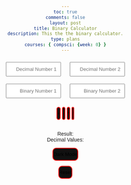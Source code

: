 ```yaml
---
toc: true
comments: false
layout: post
title: Binary Calculator
description: This the the binary calculator.
type: plans
courses: { compsci: {week: 0} }
---
```


<head>
  <meta charset="UTF-8">
  <meta name="viewport" content="width=device-width, initial-scale=1.0">
  <style>
    body {
      font-family: Arial, sans-serif;
      text-align: center;
      margin: 20px;
    }
    input {
      width: 150px;
      padding: 10px;
      margin: 10px;
      text-align: right;
    }
    button {
  padding: 0.6em 0em;
  border: 2px solid rgb(255, 0, 0); /* Initial RGB border (Red) */
  animation: breathing-border 3s infinite alternate;
  background: #111;
  cursor: pointer;
  position: relative;
  z-index: 0;
  border-radius: 10px;
  user-select: none;
  -webkit-user-select: none;
  touch-action: manipulation;
}
  @keyframes breathing-border {
    0% {
      border-color: rgb(255, 0, 0); /* Red */
    }
    50% {
      border-color: rgb(0, 255, 0); /* Green */
    }
    100% {
      border-color: rgb(0, 0, 255); /* Blue */
    }
  }
    .reset-button {
      animation: bounce 1s ease;
    }
    /* Dark mode styles */
    .dark-mode body {
      background-color: #222;
      color: #fff;
    }
    .dark-mode input,
    .dark-mode button {
      background-color: #333;
      color: #fff;
    }
  </style>
</head>
<body>

  <input type="text" id="decimalInput1" placeholder="Decimal Number 1" oninput="validateDecimalInput(this)">
  <input type="text" id="decimalInput2" placeholder="Decimal Number 2" oninput="validateDecimalInput(this)">

  <br>

  <input type="text" id="binaryInput1" placeholder="Binary Number 1" oninput="validateBinaryInput(this)">
  <input type="text" id="binaryInput2" placeholder="Binary Number 2" oninput="validateBinaryInput(this)">

  <br>

  <button onclick="calculate('+')">+</button>
  <button onclick="calculate('-')">-</button>
  <button onclick="calculate('*')">*</button>
  <button onclick="calculate('/')">/</button>

  <br>

  <div id="result">Result: </div>
  <div id="decimalValues">Decimal Values: </div>
  <div id="colorBox"></div>

  <!-- Animation for reset button -->
  <script>
    function resetAnimation() {
      const resetButton = document.querySelector('.reset-button');
      resetButton.classList.remove('reset-button');
      void resetButton.offsetWidth; // Trigger reflow
      resetButton.classList.add('reset-button');
    }
  </script>

  <!-- Dark Mode Toggle Button -->
  <button onclick="toggleDarkMode()">Dark Mode</button>

  <!-- Reset Button -->
  <button onclick="resetCalculator(); resetAnimation();" class="reset-button">Reset</button>

  <script>
    function validateDecimalInput(input) {
      input.value = input.value.replace(/[^\d.]/g, '').replace(/(\..*)\./g, '$1');
    }

    function validateBinaryInput(input) {
      input.value = input.value.replace(/[^01]/g, '');
    }

    function validateInput(input) {
      input.value = input.value.replace(/[^01.]/g, '').replace(/(\..*)\./g, '$1');
    }

    function calculate(operator) {
      const decimalInput1 = document.getElementById('decimalInput1').value;
      const decimalInput2 = document.getElementById('decimalInput2').value;
      const binaryInput1 = document.getElementById('binaryInput1').value;
      const binaryInput2 = document.getElementById('binaryInput2').value;

      if (decimalInput1 !== '' && decimalInput2 !== '') {
        document.getElementById('binaryInput1').value = decimalToBinary(decimalInput1);
        document.getElementById('binaryInput2').value = decimalToBinary(decimalInput2);
      }

      const binaryInput1Value = document.getElementById('binaryInput1').value;
      const binaryInput2Value = document.getElementById('binaryInput2').value;

      if (!isValidBinary(binaryInput1Value) || !isValidBinary(binaryInput2Value)) {
        alert('Please enter valid binary numbers.');
        return;
      }

      const decimal1 = binaryToDecimal(binaryInput1);
      const decimal2 = binaryToDecimal(binaryInput2);

      // BREAK HERE TO PYTHON FILE

      let result;
      switch (operator) {
        case '+':
          result = decimalToBinary(decimal1 + decimal2);
          break;
        case '-':
          result = decimalToBinary(decimal1 - decimal2);
          break;
        case '*':
          result = decimalToBinary(decimal1 * decimal2);
          break;
        case '/':
          if (decimal2 !== 0) {
            result = decimalToBinary(Math.floor(decimal1 / decimal2));
          } else {
            alert('Division by zero is not allowed.');
            return;
          }
          break;
        default:
          alert('Invalid operator.');
          return;
      }

      const resultDecimal = binaryToDecimal(result);

      document.getElementById('result').textContent = 'Result: ' + result + ' (Decimal: ' + resultDecimal + ')';
      document.getElementById('decimalValues').textContent = 'Decimal Values: ' + decimal1 + ', ' + decimal2 + ', ' + resultDecimal;

      const red = decimalToBinary(decimal1 % 256);
      const green = decimalToBinary(decimal2 % 256);
      const blue = decimalToBinary(resultDecimal % 256);
      const rgbColor = `rgb(${binaryToDecimal(red)}, ${binaryToDecimal(green)}, ${binaryToDecimal(blue)})`;

      document.getElementById('colorBox').style.backgroundColor = rgbColor;
    }

    function isValidBinary(value) {
      const binaryRegex = /^[01]+$/;
      return binaryRegex.test(value);
    }

    function binaryToDecimal(binary) {
      return parseInt(binary, 2);
    }

    function decimalToBinary(decimal) {
      return (decimal >>> 0).toString(2);
    }

    function toggleDarkMode() {
      const body = document.body;
      body.classList.toggle('dark-mode');
      const darkModeToggle = document.getElementById('darkModeToggle');
      const isDarkMode = body.classList.contains('dark-mode');
      darkModeToggle.style.backgroundColor = isDarkMode ? '#008000' : '#111';
    }

    function resetCalculator() {
      document.getElementById('decimalInput1').value = '';
      document.getElementById('decimalInput2').value = '';
      document.getElementById('binaryInput1').value = '';
      document.getElementById('binaryInput2').value = '';
      document.getElementById('result').textContent = 'Result: ';
      document.getElementById('decimalValues').textContent = 'Decimal Values: ';
      document.getElementById('colorBox').style.backgroundColor = '';
    }
  </script>

</body>
